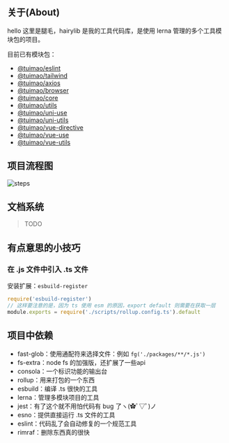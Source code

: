 ## 关于(About)

hello 这里是腿毛，hairylib 是我的工具代码库，是使用 lerna 管理的多个工具模块包的项目。

目前已有模块包：

- [@tuimao/eslint](./packages/_eslint#readme)
- [@tuimao/tailwind](./packages/_tailwind#readme)
- [@tuimao/axios](./packages/axios#readme)
- [@tuimao/browser](./packages/browser#readme)
- [@tuimao/core](./packages/core#readme)
- [@tuimao/utils](./packages/utils#readme)
- [@tuimao/uni-use](./packages/uni-use#readme)
- [@tuimao/uni-utils](./packages/uni-utils#readme)
- [@tuimao/vue-directive](./packages/vue-directive#readme)
- [@tuimao/vue-use](./packages/vue-use#readme)
- [@tuimao/vue-utils](./packages/vue-utils#readme)


## 项目流程图

![steps](./meta/images/hairylib-steps.png)

## 文档系统

> TODO

## 有点意思的小技巧

### 在 .js 文件中引入 .ts 文件

安装扩展：`esbuild-register`

~~~js
require('esbuild-register')
// 这样要注意的是，因为 ts 使用 esm 的原因，export default 则需要在获取一层
module.exports = require('./scripts/rollup.config.ts').default
~~~

## 项目中依赖

- fast-glob：使用通配符来选择文件：例如 `fg('./packages/**/*.js')`
- fs-extra：node fs 的加强版，还扩展了一些api
- consola：一个标识功能的输出台
- rollup：用来打包的一个东西
- esbuild：编译 .ts 很快的工具
- lerna：管理多模块项目的工具
- jest：有了这个就不用怕代码有 bug 了ヽ(✿ﾟ▽ﾟ)ノ
- esno：提供直接运行 .ts 文件的工具
- eslint：代码乱了会自动修复的一个规范工具
- rimraf：删除东西真的很快

